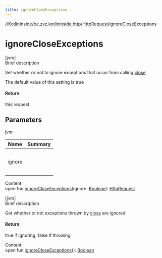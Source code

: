 ```yaml
---
title: ignoreCloseExceptions -
---
```

//[KotlinInside](../../index.md)/[be.zvz.kotlininside.http](../index.md)/[HttpRequest](index.md)/[ignoreCloseExceptions](ignore-close-exceptions.md)



# ignoreCloseExceptions  
[jvm]  
Brief description  




Set whether or not to ignore exceptions that occur from calling [close](https://docs.oracle.com/javase/7/docs/api/java/io/Closeable.html#close())



 The default value of this setting is true





#### Return  


this request



## Parameters  
  
jvm  
  
|  Name|  Summary| 
|---|---|
| ignore| <br><br><br><br>
  
  
Content  
open fun [ignoreCloseExceptions](ignore-close-exceptions.md)(ignore: [Boolean](https://kotlinlang.org/api/latest/jvm/stdlib/kotlin/-boolean/index.html)): [HttpRequest](index.md)  


[jvm]  
Brief description  


Get whether or not exceptions thrown by [close](https://docs.oracle.com/javase/7/docs/api/java/io/Closeable.html#close()) are ignored



#### Return  


true if ignoring, false if throwing

  
Content  
open fun [ignoreCloseExceptions](ignore-close-exceptions.md)(): [Boolean](https://kotlinlang.org/api/latest/jvm/stdlib/kotlin/-boolean/index.html)  




